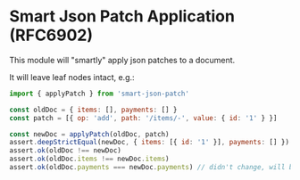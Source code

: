 # Smart Json Patch Application (RFC6902)

This module will "smartly" apply json patches to a document.

It will leave leaf nodes intact, e.g.:

```js
import { applyPatch } from 'smart-json-patch'

const oldDoc = { items: [], payments: [] }
const patch = [{ op: 'add', path: '/items/-', value: { id: '1' } }]

const newDoc = applyPatch(oldDoc, patch)
assert.deepStrictEqual(newDoc, { items: [{ id: '1' }], payments: [] })
assert.ok(oldDoc !== newDoc)
assert.ok(oldDoc.items !== newDoc.items)
assert.ok(oldDoc.payments === newDoc.payments) // didn't change, will be same object
```

